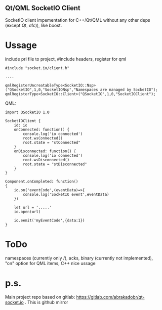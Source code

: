 Qt/QML SocketIO Client
----------------------

SocketIO client impementation for C++/Qt/QML without any other deps (except Qt, ofc)), like boost.

Ussage
======

include pri file to project, #include headers, register for qml

    #include "socket.io/client.h"

    ....

    qmlRegisterUncreatableType<SocketIO::Nsp>("QSocketIO",1,0,"SocketIONsp","Namespaces are managed by SocketIO");
    qmlRegisterType<SocketIO::Client>("QSocketIO",1,0,"SocketIOClient");

QML:

    import QSocketIO 1.0

    SocketIOClient {
        id: io
        onConnected: function() {
            console.log('io connected')
            root.wsConnected()
            root.state = "stConnected"
        }
        onDisconnected: function() {
            console.log('io connected')
            root.wsDisconnected()
            root.state = "stDisconnected"
        }
    }

    Component.onCompleted: function()
    {
        io.on('eventCode',(eventData)=>{
            console.log('SocketIO event',eventData)
        })

        let url = '.....'
        io.open(url)

        io.eemit('myEventCode',{data:1})
    }

ToDo
====

namespaces (currently only /), acks, binary (currently not implemented), "on" option for QML items, C++ nice ussage

p.s.
====

Main project repo based on gitlab: https://gitlab.com/abrakadobr/qt-socket.io . This is github mirror
